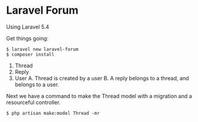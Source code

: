 Laravel Forum
===

Using Laravel 5.4 

Get things going:

```
$ laravel new laravel-forum
$ composer install
```


1. Thread
2. Reply
3. User
	A. Thread is created by a user
	B. A reply belongs to a thread, and belongs to a user.

Next we have a command to make the Thread model with a migration and a resourceful controller.

```
$ php artisan make:model Thread -mr
```


